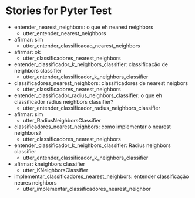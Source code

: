 # Stories for Pyter Test

* entender_nearest_neighbors: o que eh nearest neighbors
  * utter_entender_nearest_neighbors
* afirmar: sim
  * utter_entender_classificacao_nearest_neighbors
* afirmar: ok   <!-- predicted: bom_humor: ok -->
  * utter_classificadores_nearest_neighbors
* entender_classificador_k_neighbors_classifier: classificação de neighbors classifier   <!-- predicted: entender_nearest_neighbors: classificação de neighbors classifier -->
  * utter_entender_classificador_k_neighbors_classifier   <!-- predicted: utter_entender_nearest_neighbors -->
* classificadores_nearest_neighbors: classificadores de nearest neigbors   <!-- predicted: implementar_classificadores_nearest_neighbors: classificadores de nearest neigbors -->
  * utter_classificadores_nearest_neighbors   <!-- predicted: utter_implementar_classificadores_nearest_neighbor -->
* entender_classificador_radius_neighbors_classifier: o que eh classificador radius neighbors classifier?
  * utter_entender_classificador_radius_neighbors_classifier
* afirmar: sim
  * utter_RadiusNeighborsClassifier
* classificadores_nearest_neighbors: como implementar o nearest neighbors?   <!-- predicted: implementar_classificadores_nearest_neighbors: como implementar o nearest neighbors? -->
  * utter_classificadores_nearest_neighbors   <!-- predicted: utter_implementar_classificadores_nearest_neighbor -->
* entender_classificador_k_neighbors_classifier: Radius neighbors classifier   <!-- predicted: entender_nearest_neighbors: Radius neighbors classifier -->
  * utter_entender_classificador_k_neighbors_classifier   <!-- predicted: action_default_fallback -->
* afirmar: kneighbors classifier   <!-- predicted: None: kneighbors classifier -->
  * utter_KNeighborsClassifier   <!-- predicted: action_default_fallback -->
* implementar_classificadores_nearest_neighbors: entender classificação neares neighbors   <!-- predicted: entender_nearest_neighbors: entender classificação neares neighbors -->
  * utter_implementar_classificadores_nearest_neighbor   <!-- predicted: utter_entender_nearest_neighbors -->
